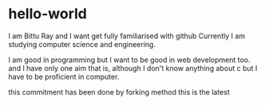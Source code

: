# hello-world

I am Bittu Ray
and I want get fully familiarised with github
Currently I am studying computer science and engineering.

I am good in programming but I want to be good in web development too.
and I have only one aim that is, although I don't know anything about c but I have to be proficient in computer.

this commitment has been done by forking method
this is the latest
